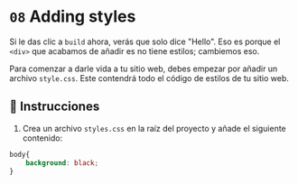 # `08` Adding styles

Si le das clic a `build` ahora, verás que solo dice "Hello". Eso es porque el `<div>` que acabamos de añadir es no tiene estilos; cambiemos eso.

Para comenzar a darle vida a tu sitio web, debes empezar por añadir un archivo `style.css`. Este contendrá todo el código de estilos de tu sitio web.

## 📝 Instrucciones

1. Crea un archivo `styles.css` en la raíz del proyecto y añade el siguiente contenido:

```css
body{
    background: black;
}
```